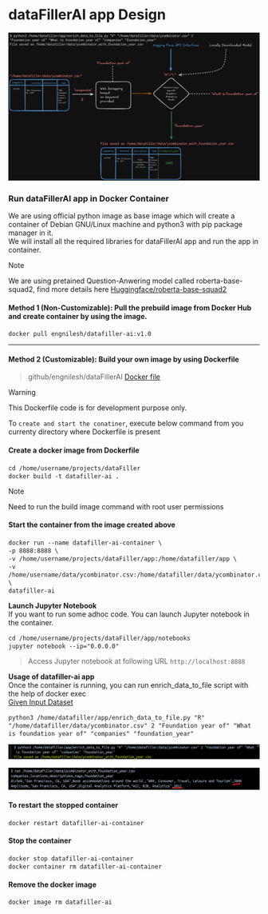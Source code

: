 # dataFillerAI app Design

![alt text](datafiller_ai_design.png)


### Run dataFillerAI app in Docker Container
We are using official python image as base image which will create a container of Debian GNU/Linux machine and python3 with pip package manager in it.<br>
We will install all the required libraries for dataFillerAI app and run the app in container.

> [!NOTE]
> We are using pretained Question-Anwering model called roberta-base-squad2, find more details here
[Huggingface/roberta-base-squad2](https://huggingface.co/deepset/roberta-base-squad2)

#### Method 1 (Non-Customizable): Pull the prebuild image from Docker Hub and create container by using the image.
```
docker pull engnilesh/datafiller-ai:v1.0
```
----------------------------------------------------------------------------------------------------

#### Method 2 (Customizable): Build your own image by using Dockerfile

> github/engnilesh/dataFillerAI
[Docker file](https://github.com/apache/spark-docker/blob/6b917ced4279dd7b3a33a81a08db37b3f27e037b/3.5.4/scala2.12-java17-python3-ubuntu/Dockerfile)

> [!WARNING]
> This Dockerfile code is for development purpose only.


To `create and start the conatiner`, execute below command from you currenty directory where Dockerfile is present

#### Create a docker image from Dockerfile
```
cd /home/username/projects/dataFiller
docker build -t datafiller-ai .
```
> [!NOTE]
> Need to run the build image command with root user permissions


#### Start the container from the image created above
```
docker run --name datafiller-ai-container \
-p 8888:8888 \
-v /home/username/projects/dataFiller/app:/home/datafiller/app \
-v /home/username/data/ycombinator.csv:/home/datafiller/data/ycombinator.csv \
datafiller-ai
```

**Launch Jupyter Notebook**
<br>
If you want to run some adhoc code. You can launch Jupyter notebook in the container.

```
cd /home/username/projects/dataFiller/app/notebooks
jupyter notebook --ip="0.0.0.0"
```
>Access Jupyter notebook at following URL `http://localhost:8888`


**Usage of datafiller-ai app**
<br>
Once the container is running, you can run enrich_data_to_file script with the help of docker exec <br>
[Given Input Dataset](https://www.kaggle.com/datasets/harshikantdubey1/y-combinator-startups)

```
python3 /home/datafiller/app/enrich_data_to_file.py "R" "/home/datafiller/data/ycombinator.csv" 2 "Foundation year of" "What is foundation year of" "companies" "foundation_year"
```

![alt text](command_ran.png)

![alt text](output_file.png)


#### To restart the stopped container
```
docker restart datafiller-ai-container
```

#### Stop the container
```
docker stop datafiller-ai-container
docker container rm datafiller-ai-container
```

#### Remove the docker image
```
docker image rm datafiller-ai
```